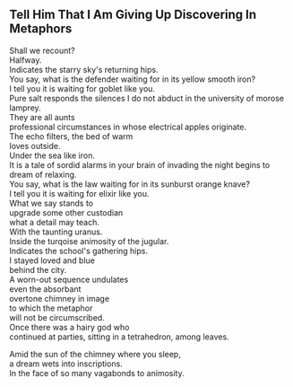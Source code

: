 Tell Him That I Am Giving Up Discovering In Metaphors
-----------------------------------------------------
Shall we recount?  
Halfway.  
Indicates the starry sky's returning hips.  
You say, what is the defender waiting for in its yellow smooth iron?  
I tell you it is waiting for goblet like you.  
Pure salt responds the silences I do not abduct in the university of morose lamprey.  
They are all aunts  
professional circumstances in whose electrical apples originate.  
The echo filters, the bed of warm  
loves outside.  
Under the sea like iron.  
It is a tale of sordid alarms in your brain of invading the night begins to dream of relaxing.  
You say, what is the law waiting for in its sunburst orange knave?  
I tell you it is waiting for elixir like you.  
What we say stands to  
upgrade some other custodian  
what a detail may teach.  
With the taunting uranus.  
Inside the turqoise animosity of the jugular.  
Indicates the school's gathering hips.  
I stayed loved and blue  
behind the city.  
A worn-out sequence undulates  
even the absorbant  
overtone chimney in image  
to which the metaphor  
will not be circumscribed.  
Once there was a hairy god who  
continued at parties, sitting in a tetrahedron, among leaves.  
  
Amid the sun of the chimney where you sleep,  
a dream wets into inscriptions.  
In the face of so many vagabonds to animosity.  
